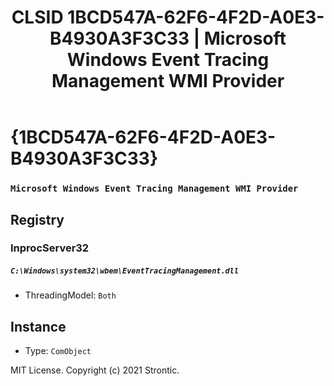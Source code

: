 ﻿---
title: "CLSID 1BCD547A-62F6-4F2D-A0E3-B4930A3F3C33 | Microsoft Windows Event Tracing Management WMI Provider"
excerpt: What is COM-Object CLSID 1BCD547A-62F6-4F2D-A0E3-B4930A3F3C33?
---

# {1BCD547A-62F6-4F2D-A0E3-B4930A3F3C33}

### `Microsoft Windows Event Tracing Management WMI Provider`

## Registry


### InprocServer32

##### `C:\Windows\system32\wbem\EventTracingManagement.dll`
* ThreadingModel: `Both`

## Instance

* Type: `ComObject`

MIT License. Copyright (c) 2021 Strontic.


